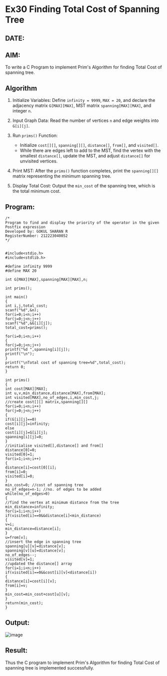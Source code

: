 # Ex30 Finding Total Cost of Spanning Tree
## DATE:
## AIM:
To write a C Program to implement Prim's Algorithm for finding Total Cost of spanning tree.
## Algorithm
1. Initialize Variables: Define `infinity = 9999`, `MAX = 20`, and declare the adjacency matrix `G[MAX][MAX]`, MST matrix `spanning[MAX][MAX]`, and integer `n`.

2. Input Graph Data: Read the number of vertices `n` and edge weights into `G[i][j]`.

3. Run `prims()` Function:
   - Initialize `cost[][]`, `spanning[][]`, `distance[]`, `from[]`, and `visited[]`.
   - While there are edges left to add to the MST, find the vertex with the smallest `distance[]`, update the MST, and adjust `distance[]` for unvisited vertices.

4. Print MST: After the `prims()` function completes, print the `spanning[][]` matrix representing the minimum spanning tree.

5. Display Total Cost: Output the `min_cost` of the spanning tree, which is the total minimum cost.

## Program:
```
/*
Program to find and display the priority of the operator in the given Postfix expression
Developed by: GOKUL SHARAN R
RegisterNumber: 212223040052
*/
```
```

#include<stdio.h>
#include<stdlib.h>
 
#define infinity 9999
#define MAX 20
 
int G[MAX][MAX],spanning[MAX][MAX],n;
 
int prims();
 
int main()
{
int i,j,total_cost;
scanf("%d",&n);
for(i=0;i<n;i++)
for(j=0;j<n;j++)
scanf("%d",&G[i][j]);
total_cost=prims();

for(i=0;i<n;i++)
{
for(j=0;j<n;j++)
printf("%d ",spanning[i][j]);
printf("\n");
}
printf("\nTotal cost of spanning tree=%d",total_cost);
return 0;
}
 
int prims()
{
int cost[MAX][MAX];
int u,v,min_distance,distance[MAX],from[MAX];
int visited[MAX],no_of_edges,i,min_cost,j;
//create cost[][] matrix,spanning[][]
for(i=0;i<n;i++)
for(j=0;j<n;j++)
{
if(G[i][j]==0)
cost[i][j]=infinity;
else
cost[i][j]=G[i][j];
spanning[i][j]=0;
}
//initialise visited[],distance[] and from[]
distance[0]=0;
visited[0]=1;
for(i=1;i<n;i++)
{
distance[i]=cost[0][i];
from[i]=0;
visited[i]=0;
}
min_cost=0; //cost of spanning tree
no_of_edges=n-1; //no. of edges to be added
while(no_of_edges>0)
{
//find the vertex at minimum distance from the tree
min_distance=infinity;
for(i=1;i<n;i++)
if(visited[i]==0&&distance[i]<min_distance)
{
v=i;
min_distance=distance[i];
}
u=from[v];
//insert the edge in spanning tree
spanning[u][v]=distance[v];
spanning[v][u]=distance[v];
no_of_edges--;
visited[v]=1;
//updated the distance[] array
for(i=1;i<n;i++)
if(visited[i]==0&&cost[i][v]<distance[i])
{
distance[i]=cost[i][v];
from[i]=v;
}
min_cost=min_cost+cost[u][v];
}
return(min_cost);
}
```

## Output:
![image](https://github.com/user-attachments/assets/fd3c24e4-fd27-428a-a5d1-5662852fa311)




## Result:
Thus the C program to implement Prim's Algorithm for finding Total Cost of spanning tree is implemented successfully.
